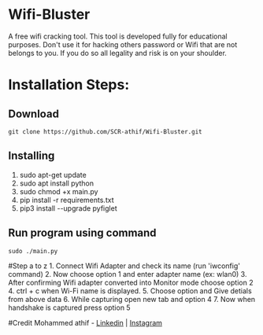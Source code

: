 # Wifi-Bluster
A free wifi cracking tool. This tool is developed fully for educational purposes. Don't use it for hacking others password or Wifi that are not belongs to you. If you do so all legality and risk is on your shoulder.

# Installation Steps:
## Download
    git clone https://github.com/SCR-athif/Wifi-Bluster.git
    
## Installing
1. sudo apt-get update
2. sudo apt install python
3. sudo chmod +x main.py
4. pip install -r requirements.txt
5. pip3 install --upgrade pyfiglet 

## Run program using command
    sudo ./main.py

#Step a to z
    1. Connect Wifi Adapter and check its name (run 'iwconfig' command)
    2. Now choose option 1 and enter adapter name (ex: wlan0)
    3. After confirming Wifi adapter converted into Monitor mode choose option 2
    4. ctrl + c when Wi-Fi name is displayed.
    5. Choose option and Give detials from above data
    6. While capturing open new tab and option 4
    7. Now when handshake is captured press option 5

#Credit
Mohammed athif - [Linkedin](https://www.linkedin.com/in/mohammed-athif-scr/) | [Instagram](https://instagram.com/mohammed__athif?igshid=ZDdkNTZiNTM=) 
